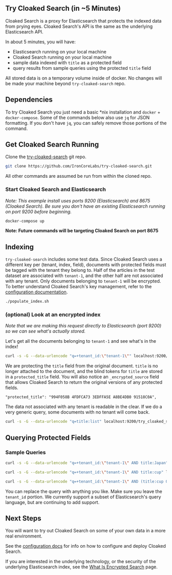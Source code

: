 ## Try Cloaked Search (in ~5 Minutes)

Cloaked Search is a proxy for Elasticsearch that protects the indexed data from prying eyes. Cloaked Search's API is the same as the underlying Elasticsearch API.

In about 5 minutes, you will have:
* Elasticsearch running on your local machine
* Cloaked Search running on your local machine
* sample data indexed with `title` as a protected field
* query results from sample queries using the protected `title` field

All stored data is on a temporary volume inside of docker. No changes will be made your machine beyond `try-cloaked-search` repo.

## Dependencies

To try Cloaked Search you just need a basic *nix installation and `docker` + `docker-compose`. Some of the commands below also use `jq` for JSON formatting. If you don't have `jq`, you can safely remove those portions of the command.

## Get Cloaked Search Running

Clone the [try-cloaked-search](https://github.com/IronCoreLabs/try-cloaked-search) git repo.

```bash
git clone https://github.com/IronCoreLabs/try-cloaked-search.git
```

All other commands are assumed be run from within the cloned repo.

### Start Cloaked Search and Elasticsearch

_Note: This example install uses ports 9200 (Elasticsearch) and 8675 (Cloaked Search). Be sure you don't have an existing Elasticsearch running on port 9200 before beginning._

```bash
docker-compose up
```

**Note: Future commands will be targeting Cloaked Search on port 8675**

## Indexing

`try-cloaked-search` includes some test data. Since Cloaked Search uses a different key per (tenant, index, field), documents with protected fields must be tagged with the tenant they belong to. Half of the articles in the test dataset are associated with `tenant-1`, and the other half are not associated with any tenant. Only documents belonging to `tenant-1` will be encrypted. To better understand Cloaked Search's key management, refer to the [configuration documentation](/docs/saas-shield/cloaked-search/configuration).

```bash
./populate_index.sh
```

### (optional) Look at an encrypted index

_Note that we are making this request directly to Elasticsearch (port 9200) so we can see what's actually stored._

Let's get all the documents belonging to `tenant-1` and see what's in the index!

```bash
curl -s -G --data-urlencode "q=+tenant_id:\"tenant-1\"" localhost:9200/try_cloaked_search/_search | jq
```

We are protecting the `title` field from the original document. `title` is no longer attached to the document, and the blind tokens for `title` are stored in a `protected_title` field. You will also notice an `_encrypted_source` field that allows Cloaked Search to return the original versions of any protected fields.

```
"protected_title": "994F058B 4FDFCA73 3EDFFA5E A8BE4DB0 91518C0A",
```

The data not associated with any tenant is readable in the clear. If we do a very generic query, some documents with no tenant will come back.

```bash
curl -s -G --data-urlencode "q=title:list" localhost:9200/try_cloaked_search/_search | jq
```

## Querying Protected Fields

### Sample Queries

```bash
curl -s -G --data-urlencode "q=+tenant_id:\"tenant-1\" AND title:Japan" localhost:8675/try_cloaked_search/_search | jq
```

```bash
curl -s -G --data-urlencode "q=+tenant_id:\"tenant-1\" AND title:cup" localhost:8675/try_cloaked_search/_search | jq
```

```bash
curl -s -G --data-urlencode "q=+tenant_id:\"tenant-1\" AND (title:cup OR title:Japan)" localhost:8675/try_cloaked_search/_search | jq
```

You can replace the query with anything you like. Make sure you leave the `tenant_id` portion.
We currently support a subset of Elasticsearch's query language, but are continuing to add support. 

## Next Steps
You will want to try out Cloaked Search on some of your own data in a more real environment.

See the [configuration docs](/docs/saas-shield/cloaked-search/configuration) for info on how to configure and deploy Cloaked Search.

If you are interested in the underlying technology, or the security of the underlying Elasticsearch index, see the [What Is Encrypted Search](../what-is-encrypted-search/) page.

